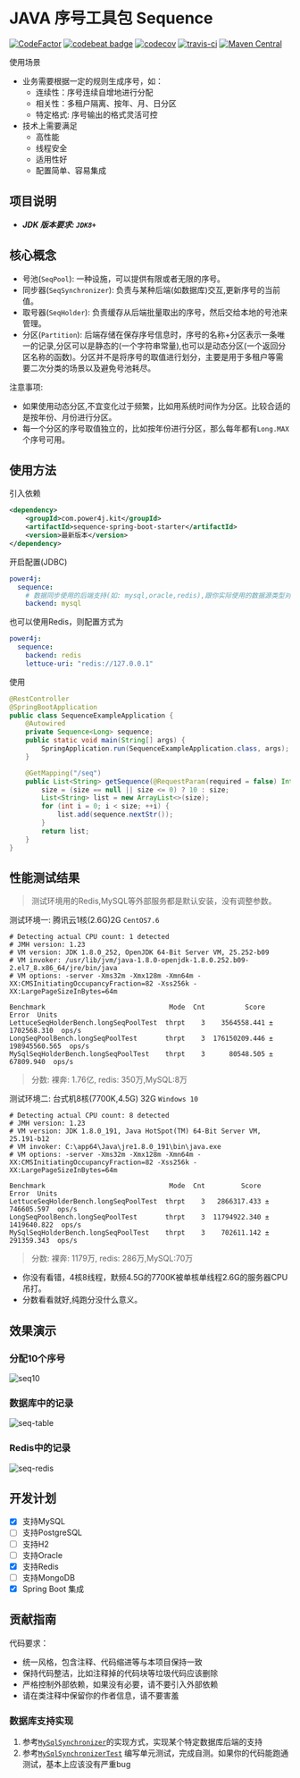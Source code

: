 # JAVA 序号工具包 Sequence
[![CodeFactor](https://www.codefactor.io/repository/github/power4j/sequence/badge/master)](https://www.codefactor.io/repository/github/power4j/sequence/overview/master)
[![codebeat badge](https://codebeat.co/badges/abec5291-8b69-408d-8515-ed65951f7eb5)](https://codebeat.co/projects/github-com-power4j-sequence-master)
[![codecov](https://codecov.io/gh/power4j/sequence/branch/master/graph/badge.svg)](https://codecov.io/gh/power4j/sequence)
[![travis-ci](https://travis-ci.org/power4j/sequence.svg)](https://travis-ci.org/github/power4j/sequence)
[![Maven Central](https://maven-badges.herokuapp.com/maven-central/com.power4j.kit/sequence/badge.svg)](https://maven-badges.herokuapp.com/maven-central/com.power4j.kit/sequence)

使用场景

- 业务需要根据一定的规则生成序号，如：
  - 连续性：序号连续自增地进行分配
  - 相关性：多租户隔离、按年、月、日分区
  - 特定格式: 序号输出的格式灵活可控
- 技术上需要满足
  - 高性能
  - 线程安全
  - 适用性好
  - 配置简单、容易集成

## 项目说明

- ***JDK 版本要求: `JDK8+`*** 

## 核心概念

- 号池(`SeqPool`): 一种设施，可以提供有限或者无限的序号。
- 同步器(`SeqSynchronizer`): 负责与某种后端(如数据库)交互,更新序号的当前值。
- 取号器(`SeqHolder`): 负责缓存从后端批量取出的序号，然后交给本地的号池来管理。
- 分区(`Partition`): 后端存储在保存序号信息时，序号的名称+分区表示一条唯一的记录,分区可以是静态的(一个字符串常量),也可以是动态分区(一个返回分区名称的函数)。分区并不是将序号的取值进行划分，主要是用于多租户等需要二次分类的场景以及避免号池耗尽。

注意事项:
- 如果使用动态分区,不宜变化过于频繁，比如用系统时间作为分区。比较合适的是按年份、月份进行分区。
- 每一个分区的序号取值独立的，比如按年份进行分区，那么每年都有`Long.MAX`个序号可用。

## 使用方法


引入依赖
```xml
<dependency>
    <groupId>com.power4j.kit</groupId>
    <artifactId>sequence-spring-boot-starter</artifactId>
    <version>最新版本</version>
</dependency>
```

开启配置(JDBC)
```yaml
power4j:
  sequence:
    # 数据同步使用的后端支持(如: mysql,oracle,redis),跟你实际使用的数据源类型对应
    backend: mysql
```

也可以使用Redis，则配置方式为

```yaml
power4j:
  sequence:
    backend: redis
    lettuce-uri: "redis://127.0.0.1"
```

使用

```java
@RestController
@SpringBootApplication
public class SequenceExampleApplication {
    @Autowired
    private Sequence<Long> sequence;
    public static void main(String[] args) {
        SpringApplication.run(SequenceExampleApplication.class, args);
    }

    @GetMapping("/seq")
    public List<String> getSequence(@RequestParam(required = false) Integer size) {
        size = (size == null || size <= 0) ? 10 : size;
        List<String> list = new ArrayList<>(size);
        for (int i = 0; i < size; ++i) {
            list.add(sequence.nextStr());
        }
        return list;
    }
}
```

## 性能测试结果
> 测试环境用的Redis,MySQL等外部服务都是默认安装，没有调整参数。

测试环境一: 腾讯云1核(2.6G)2G `CentOS7.6`
```shell
# Detecting actual CPU count: 1 detected
# JMH version: 1.23
# VM version: JDK 1.8.0_252, OpenJDK 64-Bit Server VM, 25.252-b09
# VM invoker: /usr/lib/jvm/java-1.8.0-openjdk-1.8.0.252.b09-2.el7_8.x86_64/jre/bin/java
# VM options: -server -Xms32m -Xmx128m -Xmn64m -XX:CMSInitiatingOccupancyFraction=82 -Xss256k -XX:LargePageSizeInBytes=64m

Benchmark                               Mode  Cnt          Score           Error  Units
LettuceSeqHolderBench.longSeqPoolTest  thrpt    3    3564558.441 ±   1702568.310  ops/s
LongSeqPoolBench.longSeqPoolTest       thrpt    3  176150209.446 ± 198945560.565  ops/s
MySqlSeqHolderBench.longSeqPoolTest    thrpt    3      80548.505 ±     67809.940  ops/s
```
> 分数: 裸奔: 1.76亿, redis: 350万,MySQL:8万 

测试环境二: 台式机8核(7700K,4.5G) 32G `Windows 10`
```shell
# Detecting actual CPU count: 8 detected
# JMH version: 1.23
# VM version: JDK 1.8.0_191, Java HotSpot(TM) 64-Bit Server VM, 25.191-b12
# VM invoker: C:\app64\Java\jre1.8.0_191\bin\java.exe
# VM options: -server -Xms32m -Xmx128m -Xmn64m -XX:CMSInitiatingOccupancyFraction=82 -Xss256k -XX:LargePageSizeInBytes=64m

Benchmark                               Mode  Cnt         Score         Error  Units
LettuceSeqHolderBench.longSeqPoolTest  thrpt    3   2866317.433 ±  746605.597  ops/s
LongSeqPoolBench.longSeqPoolTest       thrpt    3  11794922.340 ± 1419640.822  ops/s
MySqlSeqHolderBench.longSeqPoolTest    thrpt    3    702611.142 ±  291359.343  ops/s
```
> 分数: 裸奔: 1179万, redis: 286万,MySQL:70万 



- 你没有看错，4核8线程，默频4.5G的7700K被单核单线程2.6G的服务器CPU吊打。
- 分数看看就好,纯跑分没什么意义。

## 效果演示

### 分配10个序号
![seq10](docs/assets/img/get10.png)

### 数据库中的记录
![seq-table](docs/assets/img/seq-table.png)

### Redis中的记录
![seq-redis](docs/assets/img/seq-redis.png)

## 开发计划

 - [X] 支持MySQL
 - [ ] 支持PostgreSQL
 - [ ] 支持H2
 - [ ] 支持Oracle
 - [x] 支持Redis
 - [ ] 支持MongoDB
 - [X] Spring Boot 集成

 ## 贡献指南

 代码要求：
  - 统一风格，包含注释、代码缩进等与本项目保持一致
  - 保持代码整洁，比如注释掉的代码块等垃圾代码应该删除
  - 严格控制外部依赖，如果没有必要，请不要引入外部依赖
  - 请在类注释中保留你的作者信息，请不要害羞

 ### 数据库支持实现

 1. 参考[`MySqlSynchronizer`](sequence-core/src/main/java/com/power4j/kit/seq/persistent/provider/MySqlSynchronizer.java)的实现方式，实现某个特定数据库后端的支持
 2. 参考[`MySqlSynchronizerTest`](sequence-core/src/test/java/com/power4j/kit/seq/persistent/provider/MySqlSynchronizerTest.java) 编写单元测试，完成自测。如果你的代码能跑通测试，基本上应该没有严重bug

 